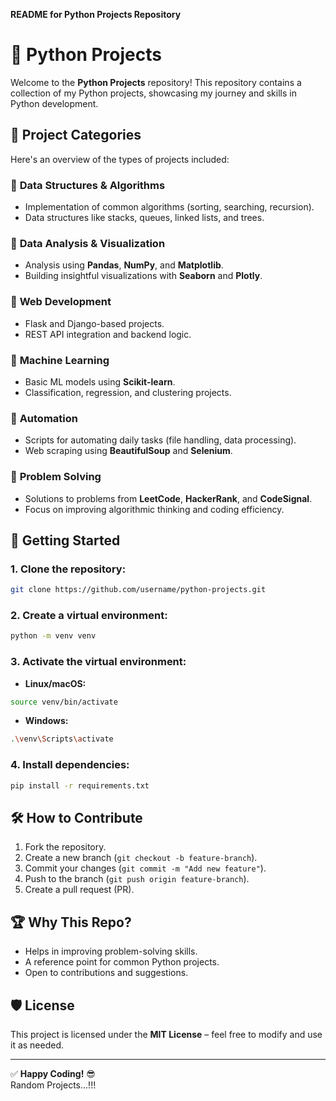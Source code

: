 **README for Python Projects Repository**  

# 🐍 Python Projects  

Welcome to the **Python Projects** repository! This repository contains a collection of my Python projects, showcasing my journey and skills in Python development.  

## 📁 **Project Categories**  
Here's an overview of the types of projects included:  
### 🔹 **Data Structures & Algorithms**  
- Implementation of common algorithms (sorting, searching, recursion).  
- Data structures like stacks, queues, linked lists, and trees.  

### 🔹 **Data Analysis & Visualization**  
- Analysis using **Pandas**, **NumPy**, and **Matplotlib**.  
- Building insightful visualizations with **Seaborn** and **Plotly**.  

### 🔹 **Web Development**  
- Flask and Django-based projects.  
- REST API integration and backend logic.  

### 🔹 **Machine Learning**  
- Basic ML models using **Scikit-learn**.  
- Classification, regression, and clustering projects.  

### 🔹 **Automation**  
- Scripts for automating daily tasks (file handling, data processing).  
- Web scraping using **BeautifulSoup** and **Selenium**.  

### 🔹 **Problem Solving**  
- Solutions to problems from **LeetCode**, **HackerRank**, and **CodeSignal**.  
- Focus on improving algorithmic thinking and coding efficiency.  

## 🚀 **Getting Started**  
### 1. Clone the repository:  
```bash
git clone https://github.com/username/python-projects.git
```

### 2. Create a virtual environment:  
```bash
python -m venv venv
```

### 3. Activate the virtual environment:  
- **Linux/macOS:**  
```bash
source venv/bin/activate
```
- **Windows:**  
```bash
.\venv\Scripts\activate
```

### 4. Install dependencies:  
```bash
pip install -r requirements.txt
```

## 🛠️ **How to Contribute**  
1. Fork the repository.  
2. Create a new branch (`git checkout -b feature-branch`).  
3. Commit your changes (`git commit -m "Add new feature"`).  
4. Push to the branch (`git push origin feature-branch`).  
5. Create a pull request (PR).  

## 🏆 **Why This Repo?**  
- Helps in improving problem-solving skills.  
- A reference point for common Python projects.  
- Open to contributions and suggestions.  

## 🛡️ **License**  
This project is licensed under the **MIT License** – feel free to modify and use it as needed.  

---

✅ **Happy Coding!** 😎  
Random Projects...!!!
